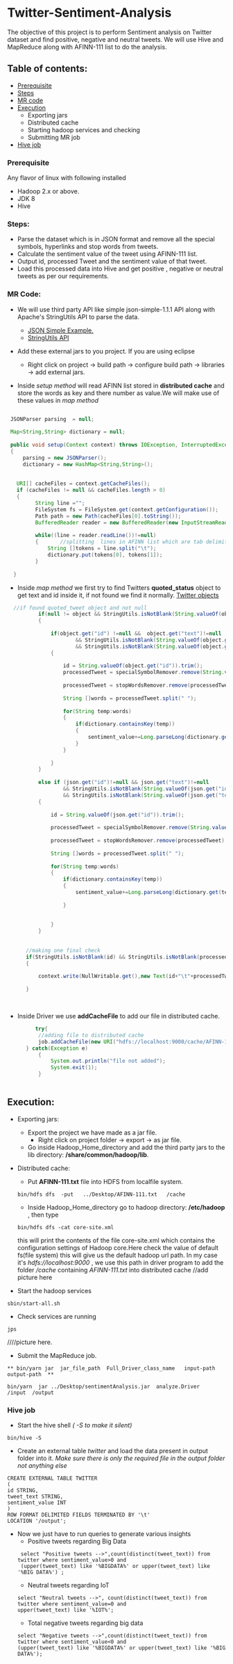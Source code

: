 # Twitter-Sentiment-Analysis
The objective of this project is to perform Sentiment analysis on Twitter dataset and find positive, negative and neutral tweets. We will use Hive and MapReduce along with AFINN-111 list to do the analysis.

## Table of contents:
 - [Prerequisite](#prerequisite)
 - [Steps](#steps)
 - [MR code](#mr-code)
 - [Execution](#execution)
   - Exporting jars
   - Distributed cache
   - Starting hadoop services and checking
   - Submitting MR job
 - [Hive job](#hive-job)
 




### Prerequisite
Any flavor of linux with following installed
  - Hadoop 2.x or above.
  - JDK 8
  - Hive
  
### Steps:
  - Parse the  dataset which is in JSON format and remove all the special symbols, hyperlinks and stop words from tweets. 
  - Calculate the sentiment value of the tweet using AFINN-111 list.
  - Output id, processed Tweet and the sentiment value of that tweet.
  - Load this processed data into Hive and get positive , negative or neutral tweets as per our requirements.
  
  
### MR Code:
   - We will use third party API like simple json-simple-1.1.1 API along with Apache's StringUtils API to parse the data. 
      - [JSON Simple Example.](https://www.geeksforgeeks.org/parse-json-java/)
      - [StringUtils API](https://commons.apache.org/proper/commons-lang/apidocs/org/apache/commons/lang3/StringUtils.html#isNotBlank-java.lang.CharSequence-)
   - Add these external jars to you project. If you are using eclipse 
     - Right click on project -> build path -> configure build path -> libraries -> add external jars. 
   
   - Inside *setup method* will read AFINN list stored in **distributed cache** and store the words as key and there number as value.We will make use of these values in *map method*
  
   ```java
   
	JSONParser parsing  = null;
	
	Map<String,String> dictionary = null;
	
	public void setup(Context context) throws IOException, InterruptedException
	{
		parsing = new JSONParser();
		dictionary = new HashMap<String,String>();
		
		
	  URI[] cacheFiles = context.getCacheFiles();
	  if (cacheFiles != null && cacheFiles.length > 0)
	  {  
	    	String line ="";
	        FileSystem fs = FileSystem.get(context.getConfiguration());
	        Path path = new Path(cacheFiles[0].toString());
	        BufferedReader reader = new BufferedReader(new InputStreamReader(fs.open(path)));
	    
	        while((line = reader.readLine())!=null)
	        {       //splitting  lines in AFINN list which are tab delimited 
	        	String []tokens = line.split("\t");
	        	dictionary.put(tokens[0], tokens[1]);
	        }
	
 	 }
   ```
  
  
   
  - Inside *map method* we first try to find  Twitters **quoted_status** object to get text and id inside  it, if not found we find it normally. [Twitter objects](https://twittercommunity.com/t/api-payloads-to-include-original-quoted-tweet-objects/38184)
  ```java
    //if found quoted_tweet object and not null
			if(null != object && StringUtils.isNotBlank(String.valueOf(object)))
			{
				
				if(object.get("id") !=null &&  object.get("text")!=null
						&& StringUtils.isNotBlank(String.valueOf(object.get("id")))
						&& StringUtils.isNotBlank(String.valueOf(object.get("text"))))
				{
					
					id = String.valueOf(object.get("id")).trim();
					processedTweet = specialSymbolRemover.remove(String.valueOf(object.get("text")));
					
					processedTweet = stopWordsRemover.remove(processedTweet);
					
					String []words = processedTweet.split(" ");
					
					for(String temp:words)
					{
						if(dictionary.containsKey(temp))
						{
							sentiment_value+=Long.parseLong(dictionary.get(temp));
						}
					}
			
				}
			}
			
			else if (json.get("id")!=null && json.get("text")!=null
					&& StringUtils.isNotBlank(String.valueOf(json.get("id")))
					&& StringUtils.isNotBlank(String.valueOf(json.get("text"))))
			{
				
				id = String.valueOf(json.get("id")).trim();
				
				processedTweet = specialSymbolRemover.remove(String.valueOf(json.get("text")));
				
				processedTweet = stopWordsRemover.remove(processedTweet);
				
				String []words = processedTweet.split(" ");
				
				for(String temp:words)
				{
					if(dictionary.containsKey(temp))
					{
						sentiment_value+=Long.parseLong(dictionary.get(temp));
						
					}
					
					
				}	
			}
				
		
		//making one final check 	
		if(StringUtils.isNotBlank(id) && StringUtils.isNotBlank(processedTweet))
		{
			
			context.write(NullWritable.get(),new Text(id+"\t"+processedTweet+"\t"+sentiment_value));
			
		}
  
  ```
   
   </br>
  
  - Inside Driver we use **addCacheFile** to add our file in distributed cache.
  ```java
  	       try{
			//adding file to distributed cache	
			job.addCacheFile(new URI("hdfs://localhost:9000/cache/AFINN-111.txt"));
		} catch(Exception e)
			{
				System.out.println("file not added");
				System.exit(1);
			}
			
  ```
      
## Execution:
- Exporting jars:
  - Export the project we have made as a jar file. 
    - Right click on project folder -> export -> as jar file.
  - Go inside Hadoop_Home_directory and add the third party jars to the lib directory: **/share/common/hadoop/lib**.
- Distributed cache:   
  - Put  **AFINN-111.txt** file into HDFS from localfile system. 
   ``` putting the file present in Desktop to cache folder present in HDFS
   bin/hdfs dfs  -put   ../Desktop/AFINN-111.txt   /cache
   ```
   - Inside Hadoop_Home_directory go to hadoop directory: **/etc/hadoop** , then type 
   ```
   bin/hdfs dfs -cat core-site.xml
   ```
   this will print the contents of the file core-site.xml which contains the configuration settings of Hadoop core.Here check the value of default fs(file system) this will give us the default hadoop url path.  In my case it's *hdfs://localhost:9000* , we use this path in driver program to add the folder */cache* containing  *AFINN-111.txt* into distributed cache 
   //add picture here
   
   
- Start the hadoop services
 ```
 sbin/start-all.sh
```
- Check services are running 
```
jps
```

////picture here.

- Submit the MapReduce job.
```mysql
** bin/yarn jar  jar_file_path  Full_Driver_class_name   input-path  output-path  ** 

bin/yarn  jar ../Desktop/sentimentAnalysis.jar  analyze.Driver   /input  /output 
 ```

### Hive job
- Start the hive shell *( -S to make it silent)*
```mysql
bin/hive -S
```
- Create an external table *twitter* and load the data present in output folder into it. *Make sure there is only the required file in
the output folder not anything else*
```mysql
CREATE EXTERNAL TABLE TWITTER
(
id STRING,
tweet_text STRING,
sentiment_value INT
)
ROW FORMAT DELIMITED FIELDS TERMINATED BY '\t'
LOCATION '/output';
```

- Now we just have to run queries to generate various insights 
  - Positive tweets regarding Big Data
  ```mysql
   select "Positive tweets -->",count(distinct(tweet_text)) from twitter where sentiment_value>0 and 
   (upper(tweet_text) like '%BIGDATA%' or upper(tweet_text) like '%BIG DATA%') ;
  ```
  - Neutral tweets regarding IoT
  ```mysql
  select "Neutral tweets -->", count(distinct(tweet_text)) from twitter where sentiment_value=0 and 
  upper(tweet_text) like '%IOT%';
  ```
  - Total negative tweets regarding big data
  ```mysql
  select "Negative tweets -->",count(distinct(tweet_text)) from twitter where sentiment_value<0 and 
  (upper(tweet_text) like '%BIGDATA%' or upper(tweet_text) like '%BIG DATA%');
  ```

